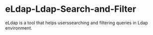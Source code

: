 # eLdap-Ldap-Search-and-Filter
eLdap is a tool that helps userssearching and filtering queries in Ldap environment.
